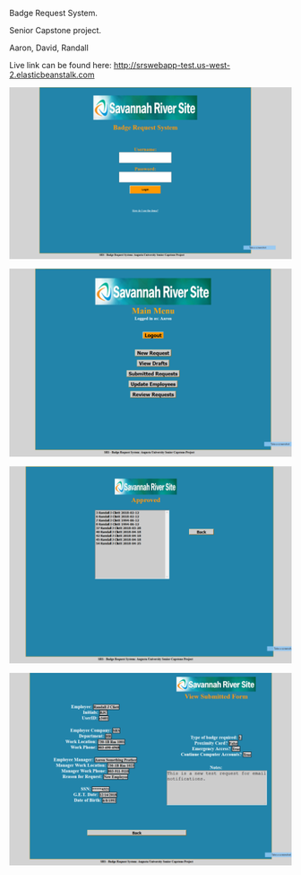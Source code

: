 Badge Request System.

Senior Capstone project.

Aaron, David, Randall

Live link can be found here: http://srswebapp-test.us-west-2.elasticbeanstalk.com


![ScreenShot](https://github.com/BadgeRequestSystem/SRSWebApp/blob/PostSemesterUpdates/Images/Screenshot_1.png)

![ScreenShot](https://github.com/BadgeRequestSystem/SRSWebApp/blob/PostSemesterUpdates/Images/Screenshot_2.png)

![ScreenShot](https://github.com/BadgeRequestSystem/SRSWebApp/blob/PostSemesterUpdates/Images/Screenshot_3.png)

![ScreenShot](https://github.com/BadgeRequestSystem/SRSWebApp/blob/PostSemesterUpdates/Images/Screenshot_4.png)
